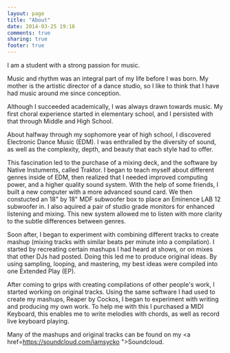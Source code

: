```yaml
---
layout: page
title: "About"
date: 2014-03-25 19:16
comments: true
sharing: true
footer: true
---
```

I am a student with a strong passion for music.

Music and rhythm was an integral part of my life before I was born. My mother is the artistic director of a dance studio, so I like to think that I have had music around me since conception. 

Although I succeeded academically, I was always drawn towards music. My first choral experience started in elementary school, and I persisted with that through Middle and High School.

About halfway through my sophomore year of high school, I discovered Electronic Dance Music (EDM). I was enthralled by the diversity of sound, as well as the complexity, depth, and beauty that each style had to offer.

This fascination led to the purchase of a mixing deck, and the software by Native Instuments, called Traktor. I began to teach myself about different genres inside of EDM, then realized that I needed improved computing power, and a higher quality sound system. With the help of some friends, I built a new computer with a more advanced sound card. We then constucted an 18" by 18" MDF subwoofer box to place an Eminence LAB 12 subwoofer in. I also aquired a pair of studio grade monitors for enhanced listening and mixing. This new system allowed me to listen with more clarity to the subtle differences between genres.

Soon after, I began to experiment with combining different tracks to create mashup (mixing tracks with similar beats per minute into a compilation). I started by recreating certain mashups I had heard at shows, or on mixes that other DJs had posted. Doing this led me to produce original ideas. By using sampling, looping, and mastering, my best ideas were compiled into one Extended Play (EP).

After coming to grips with creating compilations of other people's work, I started working on original tracks. Using the same software I had used to create my mashups, Reaper by Cockos, I began to experiment with writing and producing my own work. To help me with this I purchased a MIDI Keyboard, this enables me to write melodies with chords, as well as record live keyboard playing.

Many of the mashups and original tracks can be found on my <a href=https://soundcloud.com/iamsycko ">Soundcloud.</a>
